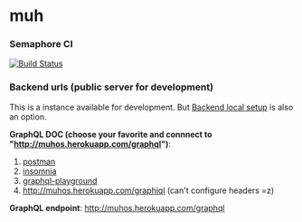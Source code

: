 # muh


### Semaphore CI
[![Build Status](https://edimossilva.semaphoreci.com/badges/muh/branches/master.svg?style=shields)](https://edimossilva.semaphoreci.com/projects/muh)


### Backend urls (public server for development)

This is a instance available for development. But [Backend local setup](https://github.com/muhBR/muh/blob/main/backend/README.md)
 is also an option.

**GraphQL DOC (choose your favorite and connnect to "http://muhos.herokuapp.com/graphql")**: 
1. [postman](https://learning.postman.com/docs/sending-requests/supported-api-frameworks/graphql/)
1. [insomnia](https://insomnia.rest/graphql/)
1. [graphql-playground](https://github.com/graphql/graphql-playground)
1. http://muhos.herokuapp.com/graphiql (can't configure headers =z)

**GraphQL endpoint**: http://muhos.herokuapp.com/graphql
